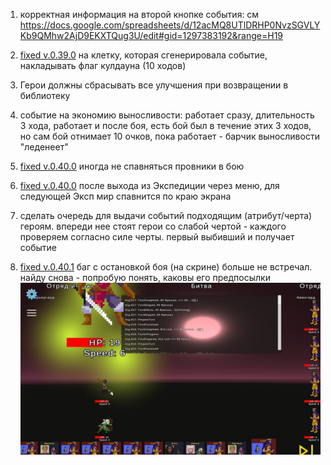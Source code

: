 
1) корректная информация на второй кнопке события: см https://docs.google.com/spreadsheets/d/12acMQ8UTlDRHP0NvzSGVLYKb9QMhw2AjD9EKXTQug3U/edit#gid=1297383192&range=H19

  

2) [fixed v.0.39.0](https://github.com/cptn-solo/xplora/releases/tag/v.0.39.0) на клетку, которая сгенерировала событие, накладывать флаг кулдауна (10 ходов)

  

3) Герои должны сбрасывать все улучшения при возвращении в библиотеку

  

4) событие на экономию выносливости: работает сразу, длительность 3 хода, работает и после боя, есть бой был в течение этих 3 ходов, но сам бой отнимает 10 очков, пока работает - барчик выносливости "леденеет"

  

5) [fixed v.0.40.0](https://github.com/cptn-solo/xplora/releases/tag/v.0.40.0) иногда не спавняться провники в бою 

  

6) [fixed v.0.40.0](https://github.com/cptn-solo/xplora/releases/tag/v.0.40.0) после выхода из Экспедиции через меню, для следующей Эксп мир спавнится по краю экрана

  

7) сделать очередь для выдачи событий подходящим (атрибут/черта) героям. впереди нее стоят герои со слабой чертой - каждого проверяем согласно силе черты. первый выбивший и получает событие

  

8) [fixed v.0.40.1](https://github.com/cptn-solo/xplora/releases/tag/v.0.40.1) баг с остановкой боя (на скрине) больше не встречал. найду снова - попробую понять, каковы его предпосылки
![stopped_battle_bug.jpg](https://github.com/Arteg0r/DRKB/blob/main/stopped_battle_bug.jpg)
